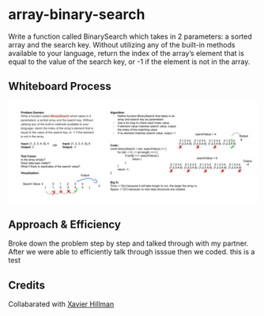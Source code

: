 # array-binary-search

Write a function called BinarySearch which takes in 2 parameters: a sorted array and the search key. Without utilizing any of the built-in methods available to your language, return the index of the array’s element that is equal to the value of the search key, or -1 if the element is not in the array.

## Whiteboard Process

![Witeboard](./img/Code%20Challenge%203.jpg)

## Approach & Efficiency

Broke down the problem step by step and talked through with my partner.
After we were able to efficiently talk through isssue then we coded.
this is a test

## Credits

Collabarated with
[Xavier Hillman](https://github.com/xhillman)
